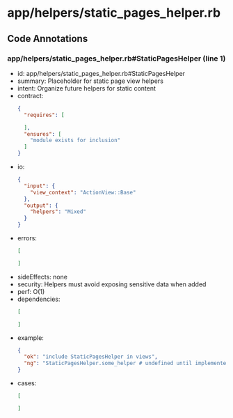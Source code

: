 # app/helpers/static_pages_helper.rb

## Code Annotations

### app/helpers/static_pages_helper.rb#StaticPagesHelper (line 1)
- id: app/helpers/static_pages_helper.rb#StaticPagesHelper
- summary: Placeholder for static page view helpers
- intent: Organize future helpers for static content
- contract:
  ```json
  {
    "requires": [
  
    ],
    "ensures": [
      "module exists for inclusion"
    ]
  }
  ```
- io:
  ```json
  {
    "input": {
      "view_context": "ActionView::Base"
    },
    "output": {
      "helpers": "Mixed"
    }
  }
  ```
- errors:
  ```json
  [
  
  ]
  ```
- sideEffects: none
- security: Helpers must avoid exposing sensitive data when added
- perf: O(1)
- dependencies:
  ```json
  [
  
  ]
  ```
- example:
  ```json
  {
    "ok": "include StaticPagesHelper in views",
    "ng": "StaticPagesHelper.some_helper # undefined until implemented"
  }
  ```
- cases:
  ```json
  [
  
  ]
  ```
